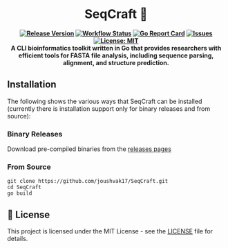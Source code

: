 <div align="center">
  <h1>SeqCraft 🧬</h1>
  <p align="center">
    <strong>
      <a href="https://github.com/joushvak17/SeqCraft/releases"><img src="https://img.shields.io/github/v/release/joushvak17/SeqCraft" alt="Release Version"></a>
      <a href="https://github.com/joushvak17/SeqCraft/actions"><img src="https://img.shields.io/github/actions/workflow/status/joushvak17/SeqCraft/test-and-lint.yml" alt="Workflow Status"></a>
      <a href="https://goreportcard.com/report/github.com/joushvak17/SeqCraft"><img src="https://goreportcard.com/badge/github.com/joushvak17/SeqCraft" alt="Go Report Card"></a>
      <a href="https://github.com/joushvak17/SeqCraft/issues"><img src="https://img.shields.io/github/issues/joushvak17/SeqCraft" alt="Issues"></a>
      <a href="LICENSE"><img src="https://img.shields.io/badge/license-MIT-blue.svg" alt="License: MIT"></a>
      <br>
      A CLI bioinformatics toolkit written in Go that provides researchers with efficient tools for FASTA file analysis, including sequence parsing, alignment, and structure prediction.
    </strong>
  </p>
</div>

## Installation
The following shows the various ways that SeqCraft can be installed (currently there is installation support only for binary releases and from source):

### Binary Releases
Download pre-compiled binaries from the [releases pages](https://github.com/joushvak17/SeqCraft/releases)

### From Source
```
git clone https://github.com/joushvak17/SeqCraft.git
cd SeqCraft
go build
```

## 📄	License
This project is licensed under the MIT License - see the [LICENSE](LICENSE) file for details.